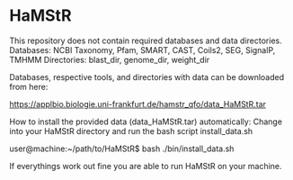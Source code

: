 # HaMStR
This repository does not contain required databases and data directories.
    Databases: NCBI Taxonomy, Pfam, SMART, CAST, Coils2, SEG, SignalP, TMHMM
    Directories: blast_dir, genome_dir, weight_dir
    
Databases, respective tools, and directories with data can be downloaded from here:

https://applbio.biologie.uni-frankfurt.de/hamstr_qfo/data_HaMStR.tar

How to install the provided data (data_HaMStR.tar) automatically: 
Change into your HaMStR directory and run the bash script install_data.sh

user@machine:~/path/to/HaMStR$ bash ./bin/install_data.sh

If everythings work out fine you are able to run HaMStR on your machine.
